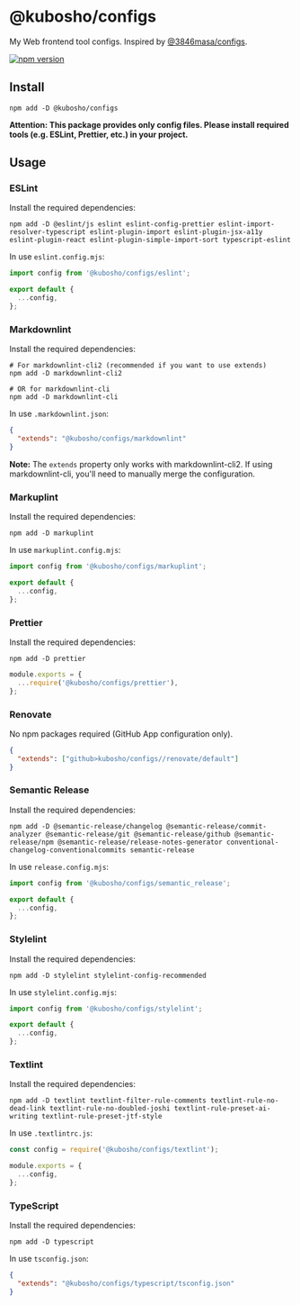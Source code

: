 # @kubosho/configs

My Web frontend tool configs. Inspired by [@3846masa/configs](https://github.com/3846masa/configs).

[![npm version](https://img.shields.io/npm/v/@kubosho/configs.svg)](https://www.npmjs.com/package/@kubosho/configs)

## Install

```shell
npm add -D @kubosho/configs
```

**Attention: This package provides only config files. Please install required tools (e.g. ESLint, Prettier, etc.) in your project.**

## Usage

### ESLint

Install the required dependencies:

```shell
npm add -D @eslint/js eslint eslint-config-prettier eslint-import-resolver-typescript eslint-plugin-import eslint-plugin-jsx-a11y eslint-plugin-react eslint-plugin-simple-import-sort typescript-eslint
```

In use `eslint.config.mjs`:

```javascript
import config from '@kubosho/configs/eslint';

export default {
  ...config,
};
```

### Markdownlint

Install the required dependencies:

```shell
# For markdownlint-cli2 (recommended if you want to use extends)
npm add -D markdownlint-cli2

# OR for markdownlint-cli
npm add -D markdownlint-cli
```

In use `.markdownlint.json`:

```json
{
  "extends": "@kubosho/configs/markdownlint"
}
```

**Note:** The `extends` property only works with markdownlint-cli2. If using markdownlint-cli, you'll need to manually merge the configuration.

### Markuplint

Install the required dependencies:

```shell
npm add -D markuplint
```

In use `markuplint.config.mjs`:

```javascript
import config from '@kubosho/configs/markuplint';

export default {
  ...config,
};
```

### Prettier

Install the required dependencies:

```shell
npm add -D prettier
```

```javascript
module.exports = {
  ...require('@kubosho/configs/prettier'),
};
```

### Renovate

No npm packages required (GitHub App configuration only).

```json
{
  "extends": ["github>kubosho/configs//renovate/default"]
}
```

### Semantic Release

Install the required dependencies:

```shell
npm add -D @semantic-release/changelog @semantic-release/commit-analyzer @semantic-release/git @semantic-release/github @semantic-release/npm @semantic-release/release-notes-generator conventional-changelog-conventionalcommits semantic-release
```

In use `release.config.mjs`:

```javascript
import config from '@kubosho/configs/semantic_release';

export default {
  ...config,
};
```

### Stylelint

Install the required dependencies:

```shell
npm add -D stylelint stylelint-config-recommended
```

In use `stylelint.config.mjs`:

```javascript
import config from '@kubosho/configs/stylelint';

export default {
  ...config,
};
```

### Textlint

Install the required dependencies:

```shell
npm add -D textlint textlint-filter-rule-comments textlint-rule-no-dead-link textlint-rule-no-doubled-joshi textlint-rule-preset-ai-writing textlint-rule-preset-jtf-style
```

In use `.textlintrc.js`:

```javascript
const config = require('@kubosho/configs/textlint');

module.exports = {
  ...config,
};
```

### TypeScript

Install the required dependencies:

```shell
npm add -D typescript
```

In use `tsconfig.json`:

```json
{
  "extends": "@kubosho/configs/typescript/tsconfig.json"
}
```
